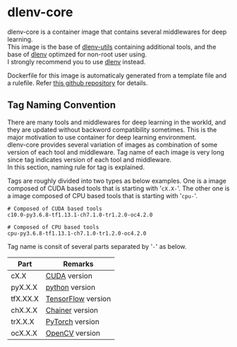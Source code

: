 dlenv-core
====

dlenv-core is a container image that contains several middlewares for deep learning.<br>
This image is the base of [dlenv-utils](https://hub.docker.com/r/opiopan/dlenv-utils) containing additional tools, and the base of [dlenv](https://hub.docker.com/r/opiopan/dlenv) optimzed for non-root user using.<br>
I strongly recommend you to use [dlenv](https://hub.docker.com/opiopan/dlenv) instead.

Dockerfile for this image is automaticaly generated from a template file and a rulefile. Refer [this github repository](https://github.com/opiopan/dl-containers) for details.

## Tag Naming Convention
There are many tools and middlewares for deep learning in the workld, and they are updated without backword compatibility sometimes.
This is the major motivation to use container for deep learning environment.<br>
dlenv-core provides several variation of images as combination of some version of each tool and middleware.
Tag name of each image is very long since tag indicates version of each tool and middleware.<br>
In this section, naming rule for tag is explained.

Tags are roughly divided into two types as below examples.
One is a image composed of CUDA based tools that is starting with '```cX.X-```'. The other one is a image composed of CPU based tools that is starting with '```cpu-```'.<br>

```
# Composed of CUDA based tools
c10.0-py3.6.8-tf1.13.1-ch7.1.0-tr1.2.0-oc4.2.0

# Composed of CPU based tools
cpu-py3.6.8-tf1.13.1-ch7.1.0-tr1.2.0-oc4.2.0
```

Tag name is consit of several parts separated by '```-```' as below.<br>

Part      |Remarks
----------|-------------------
cX.X      | [CUDA](https://hub.docker.com/r/nvidia/cuda) version
pyX.X.X   | [python](https://www.python.org) version
tfX.XX.X  | [TensorFlow](https://www.tensorflow.org) version
chX.X.X   | [Chainer](https://chainer.org) version
trX.X.X   | [PyTorch](https://pytorch.org) version
ocX.X.X   | [OpenCV](https://opencv.org) version

